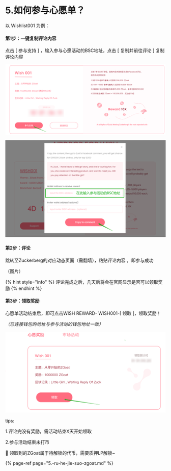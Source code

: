 # 5.如何参与心愿单？

以 Wishlist001 为例：

#### 第1步：一键复制评论内容

点击 \[ 参与支持 \] ，输入参与心愿活动的BSC地址，点击 \[ 复制并前往评论 \] 复制评论内容

![](../../.gitbook/assets/can-yu-zhi-chi-.png)

![](../../.gitbook/assets/ru-he-can-yu-xin-yuan-dan-2.png)

#### 第2步：评论

跳转至Zuckerberg的对应动态页面（需翻墙），粘贴评论内容 ，即参与成功

（图片）



{% hint style="info" %}
评论完成之后，几天后将会在官网显示是否可以领取奖励
{% endhint %}



#### 第3步：领取奖励

心愿单活动结束后，即可点击WISH REWARD- WISH001-\[ 领取 \]，领取奖励！

_（已连接钱包的地址与参与活动的钱包地址一致）_

![](../../.gitbook/assets/ling-qu-xin-yuan-jiang-li-.png)

tips:

1.评论完没有奖励，需活动结束X天开始领取  

2.参与活动结束未打币



📍  领取到的ZGoat属于待解锁的代币，需要质押LP解锁~

{% page-ref page="5.-ru-he-jie-suo-zgoat.md" %}



